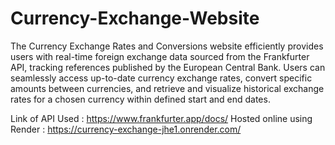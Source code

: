 # Currency-Exchange-Website
The Currency Exchange Rates and Conversions website efficiently provides users with real-time foreign exchange data sourced from the Frankfurter API, tracking references published by the European Central Bank. Users can seamlessly access up-to-date currency exchange rates, convert specific amounts between currencies, and retrieve and visualize historical exchange rates for a chosen currency within defined start and end dates.

Link of API Used : https://www.frankfurter.app/docs/
Hosted online using Render : https://currency-exchange-jhe1.onrender.com/
